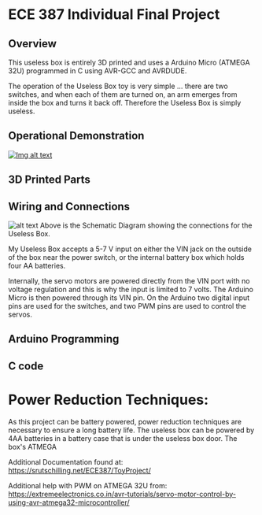 # ECE 387 Individual Final Project
## Overview
This useless box is entirely 3D printed and uses a Arduino Micro (ATMEGA 32U) programmed in C using AVR-GCC and AVRDUDE. 

The operation of the Useless Box toy is very simple ... there are two switches, and when each of them are turned on, an arm emerges from inside the box and turns it back off. Therefore the Useless Box is simply useless.



## Operational Demonstration

[![Img alt text](https://img.youtube.com/vi/gphNHizoBe4/0.jpg)](https://www.youtube.com/watch?v=gphNHizoBe4)


## 3D Printed Parts

## Wiring and Connections
![alt text](https://srutschilling.net/ECE387/ToyProject/Images/FinalProjectSchematic.png)
Above is the Schematic Diagram showing the connections for the Useless Box.

My Useless Box accepts a 5-7 V input on either the VIN jack on the outside of the box near the power switch, or the internal battery box which holds four AA batteries.

Internally, the servo motors are powered directly from the VIN port with no voltage regulation and this is why the input is limited to 7 volts. The Arduino Micro is then powered through its VIN pin. On the Arduino two digital input pins are used for the switches, and two PWM pins are used to control the servos.   



## Arduino Programming

## C code



# Power Reduction Techniques:
As this project can be battery powered, power reduction techniques are necessary to ensure a long battery life. The useless box can be powered by 4AA batteries in a battery case that is under the useless box door. The box's ATMEGA 

Additional Documentation found at: https://srutschilling.net/ECE387/ToyProject/

Additional help with PWM on ATMEGA 32U from: https://extremeelectronics.co.in/avr-tutorials/servo-motor-control-by-using-avr-atmega32-microcontroller/